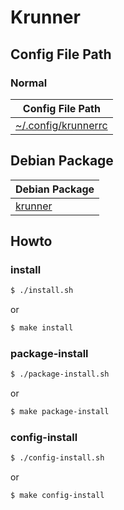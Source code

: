
# Krunner


## Config File Path


### Normal

| Config File Path |
| --- |
| [~/.config/krunnerrc](./asset/overlay/etc/skel/.config/krunnerrc) |


## Debian Package

| Debian Package |
| --- |
| [krunner](https://packages.debian.org/stable/krunner) |


## Howto


### install

``` sh
$ ./install.sh
```

or

``` sh
$ make install
```


### package-install

``` sh
$ ./package-install.sh
```

or

``` sh
$ make package-install
```


### config-install

``` sh
$ ./config-install.sh
```

or

``` sh
$ make config-install
```
